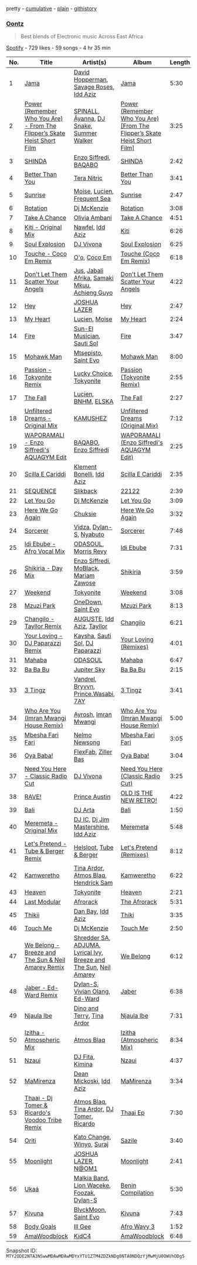 pretty - [cumulative](/playlists/cumulative/37i9dQZF1DWY7SO3HC2gxu.md) - [plain](/playlists/plain/37i9dQZF1DWY7SO3HC2gxu) - [githistory](https://github.githistory.xyz/mackorone/spotify-playlist-archive/blob/main/playlists/plain/37i9dQZF1DWY7SO3HC2gxu)

### [Oontz](https://open.spotify.com/playlist/37i9dQZF1DWY7SO3HC2gxu)

> Best blends of Electronic music Across East Africa

[Spotify](https://open.spotify.com/user/spotify) - 729 likes - 59 songs - 4 hr 35 min

| No. | Title | Artist(s) | Album | Length |
|---|---|---|---|---|
| 1 | [Jama](https://open.spotify.com/track/4p1ypYoh4DugiJjBBJhnym) | [David Hopperman](https://open.spotify.com/artist/0VAX7m33WhAKE1Q5b8Mq7q), [Savage Roses](https://open.spotify.com/artist/0K7YbgQP1R1qPt3ZMXxzcl), [Idd Aziz](https://open.spotify.com/artist/0LC3HTEh3afI3UfpmSdShk) | [Jama](https://open.spotify.com/album/4sAc7tRe15p3J3VV4Uu77A) | 5:30 |
| 2 | [Power \(Remember Who You Are\) \- From The Flipper’s Skate Heist Short Film](https://open.spotify.com/track/7vQYsdVQMbB8d8DSxtHSgr) | [SPINALL](https://open.spotify.com/artist/2NtQA3PY9chI8l65ejZLTP), [Äyanna](https://open.spotify.com/artist/61SZdJffkiHvhHX2nnkymD), [DJ Snake](https://open.spotify.com/artist/540vIaP2JwjQb9dm3aArA4), [Summer Walker](https://open.spotify.com/artist/57LYzLEk2LcFghVwuWbcuS) | [Power \(Remember Who You Are\) \[From The Flipper’s Skate Heist Short Film\]](https://open.spotify.com/album/0U8rhl69WPOU67DqFhjPaq) | 3:25 |
| 3 | [SHINDA](https://open.spotify.com/track/7y2KJOf3eHan2PezVrj3iU) | [Enzo Siffredi](https://open.spotify.com/artist/4mWiqSdiAvk8ztbk310uVQ), [BAQABO](https://open.spotify.com/artist/2SxLNgtH8TxZFuxugFfycn) | [SHINDA](https://open.spotify.com/album/7MU0MfGCMgISf4NOkloTro) | 2:42 |
| 4 | [Better Than You](https://open.spotify.com/track/2Me17iXbyoNrTt6DY11RhD) | [Tera Nitric](https://open.spotify.com/artist/2MWRCiYFXzeuFwWAmASsyi) | [Better Than You](https://open.spotify.com/album/6u1pOlol3DFCjcDBMqSimE) | 3:41 |
| 5 | [Sunrise](https://open.spotify.com/track/1BEKaR7CJZTw0Yv4e845jc) | [Moise](https://open.spotify.com/artist/1QMWPzIxcd1bLmuOyM6XM1), [Lucien](https://open.spotify.com/artist/5qmHB3aI1CfoYudcfOdgod), [Frequent Sea](https://open.spotify.com/artist/0kcn0qQX3hkKvCIPjWmy5a) | [Sunrise](https://open.spotify.com/album/4Geze587DB67GHfSz0WG1B) | 2:47 |
| 6 | [Rotation](https://open.spotify.com/track/28Vb0LHg2szAiFIPbR95uT) | [Dj McKenzie](https://open.spotify.com/artist/7biowjIK645MQ9tsK3OW45) | [Rotation](https://open.spotify.com/album/58MLWbkO1IccpGM6ztDESg) | 3:08 |
| 7 | [Take A Chance](https://open.spotify.com/track/7t56z9S82lwRdqCsArOnZ0) | [Olivia Ambani](https://open.spotify.com/artist/2ZvuDMMGloNFnH6Bhm67jG) | [Take A Chance](https://open.spotify.com/album/5L3ZDYPpWNnxjST6k8pq8O) | 4:51 |
| 8 | [Kiti \- Original Mix](https://open.spotify.com/track/3tXI0KZSLrAGhhU9CUftTZ) | [Nawfel](https://open.spotify.com/artist/6GOC5kFP9ItbuvthbJIZH5), [Idd Aziz](https://open.spotify.com/artist/0LC3HTEh3afI3UfpmSdShk) | [Kiti](https://open.spotify.com/album/0hAFNjxCsakZQUbT4oCMn6) | 6:26 |
| 9 | [Soul Explosion](https://open.spotify.com/track/2SSwhh7RjztAFSeA2S9iQ9) | [DJ Vivona](https://open.spotify.com/artist/2MrGECnmnJ6NsokRk4QHkz) | [Soul Explosion](https://open.spotify.com/album/49tmF9OnGsQ45l11uf9KCq) | 6:25 |
| 10 | [Touche \- Coco Em Remix](https://open.spotify.com/track/4p8OE6lz0v0E22ZeLmFnaC) | [O'o](https://open.spotify.com/artist/1DtsFylHx6XtgBVITFouan), [Coco Em](https://open.spotify.com/artist/3FahF8OhHNaw7OJRfEPy9x) | [Touche \(Coco Em Remix\)](https://open.spotify.com/album/6MZvMtngHxy9DbatIghC2w) | 6:18 |
| 11 | [Don't Let Them Scatter Your Angels](https://open.spotify.com/track/750gJj34fEhpcoKw5FY9iG) | [Jus](https://open.spotify.com/artist/2WKwwGJ7L0RN5xNV3ljhkq), [Jabali Afrika](https://open.spotify.com/artist/5qF9WAxB1C3SxPdE1xp0wC), [Samaki Mkuu](https://open.spotify.com/artist/6DUSQDYQbsaKtEISmpWIou), [Achieng Guyo](https://open.spotify.com/artist/1KUhMhMHoNksFpM9L5zrRv) | [Don't Let Them Scatter Your Angels](https://open.spotify.com/album/2C9TLDQAXf9uPvwE8t1UEf) | 4:22 |
| 12 | [Hey](https://open.spotify.com/track/5xUqCEP8fRDq1EBJb5IJC6) | [JOSHUA LAZER](https://open.spotify.com/artist/2CtZZgLqDy4tgYKMLHdpO0) | [Hey](https://open.spotify.com/album/6NDwf4CASUqLMn55RoslsR) | 2:47 |
| 13 | [My Heart](https://open.spotify.com/track/5vJoZemSLeeUhRjgB2Tz8w) | [Lucien](https://open.spotify.com/artist/5qmHB3aI1CfoYudcfOdgod), [Moise](https://open.spotify.com/artist/1QMWPzIxcd1bLmuOyM6XM1) | [My Heart](https://open.spotify.com/album/5YVh5IwF22UwnE6sQ6qv9x) | 2:24 |
| 14 | [Fire](https://open.spotify.com/track/4ubZszrzbW32EIfQlfwBgW) | [Sun\-El Musician](https://open.spotify.com/artist/0W8WpLB5WoXLgiA193LXk6), [Sauti Sol](https://open.spotify.com/artist/4Rj9lQm9oSiMlirgpsM6eo) | [Fire](https://open.spotify.com/album/4X68mxc76NPAd7Bch56JWl) | 3:47 |
| 15 | [Mohawk Man](https://open.spotify.com/track/3E0T81r9gsMNNdX4BKSRM5) | [Mtsepisto](https://open.spotify.com/artist/7GKJKoCggjyP6C6xclndbF), [Saint Evo](https://open.spotify.com/artist/08dNTAMCiCM61JnSslHFCE) | [Mohawk Man](https://open.spotify.com/album/6qsPYcaf7KJNgZ4Lk7KldH) | 8:00 |
| 16 | [Passion \- Tokyonite Remix](https://open.spotify.com/track/2KxImqKfhMcmu3AubQtRVy) | [Lucky Choice](https://open.spotify.com/artist/0q401hK4OVTMci3jNf3zf3), [Tokyonite](https://open.spotify.com/artist/5WttUzDUxd2UC83jyglcBb) | [Passion \(Tokyonite Remix\)](https://open.spotify.com/album/5QqtBAqsayKVECAwUeBaUT) | 2:55 |
| 17 | [The Fall](https://open.spotify.com/track/0VKmRGnrho53kJpvW5DJHO) | [Lucien](https://open.spotify.com/artist/5qmHB3aI1CfoYudcfOdgod), [BNHM](https://open.spotify.com/artist/5Dbey2rYHmx0fZWywHiO2N), [ELSKA](https://open.spotify.com/artist/19GrDxe2EKSgGiYmztcHha) | [The Fall](https://open.spotify.com/album/51iGkp2i5zQCPXsVYZoh0w) | 2:27 |
| 18 | [Unfiltered Dreams \- Original Mix](https://open.spotify.com/track/1mjYCKeyze5EgW4OGnkphm) | [KAMUSHEZ](https://open.spotify.com/artist/45IuInsqovfU1Xg1a5YZdS) | [Unfiltered Dreams \(Original Mix\)](https://open.spotify.com/album/3VkM6kZHzAkKV7WzWSyiHa) | 7:12 |
| 19 | [WAPORAMALI \- Enzo Siffredi's AQUAGYM Edit](https://open.spotify.com/track/4Bz4Bxk53QDuxvWoHViMjW) | [BAQABO](https://open.spotify.com/artist/2SxLNgtH8TxZFuxugFfycn), [Enzo Siffredi](https://open.spotify.com/artist/4mWiqSdiAvk8ztbk310uVQ) | [WAPORAMALI \(Enzo Siffredi's AQUAGYM Edit\)](https://open.spotify.com/album/3RQSnPp5zenN2ZMQjJZQno) | 2:25 |
| 20 | [Scilla E Cariddi](https://open.spotify.com/track/6wPqdQuxXZy6XY8FIaKzR6) | [Klement Bonelli](https://open.spotify.com/artist/1LK1ywbyRrajPZgW6IbcR8), [Idd Aziz](https://open.spotify.com/artist/0LC3HTEh3afI3UfpmSdShk) | [Scilla E Cariddi](https://open.spotify.com/album/0CJqDxzR5S4c7TIQ8aPrdh) | 2:35 |
| 21 | [SEQUENCE](https://open.spotify.com/track/3352NJ15FsCKvBfKKpUEyz) | [Slikback](https://open.spotify.com/artist/0NwRAG9DawUqqgur9925fA) | [22122](https://open.spotify.com/album/0mEMOUGU3MA2epy6Xk38Ai) | 2:39 |
| 22 | [Let You Go](https://open.spotify.com/track/40Gm65yAOslqngyo6D5zx2) | [Dj McKenzie](https://open.spotify.com/artist/7biowjIK645MQ9tsK3OW45) | [Let You Go](https://open.spotify.com/album/0T994555ifp7stu6IRkqlW) | 3:09 |
| 23 | [Here We Go Again](https://open.spotify.com/track/1RHki0uvD1y8QiiDDKqKm1) | [Chuksie](https://open.spotify.com/artist/323SE5PFfnWu57IFUofLi9) | [Here We Go Again](https://open.spotify.com/album/38ewlb4hO1sdZ11K5oavPb) | 3:32 |
| 24 | [Sorcerer](https://open.spotify.com/track/6EPUiKgSM3ZWmyUeN5TqcG) | [Vidza](https://open.spotify.com/artist/0AZXckUQ7wQXhFeueG0Vsu), [Dylan\-S](https://open.spotify.com/artist/176vNYtXl88Q9b3N683c6O), [Nyabuto](https://open.spotify.com/artist/50v6rP52M84WFXkxCe8x6L) | [Sorcerer](https://open.spotify.com/album/2LaZMF6OYW3equPfzABpXt) | 7:48 |
| 25 | [Idi Ebube \- Afro Vocal Mix](https://open.spotify.com/track/0XdZvB7vHZu2XTNtwCEXwJ) | [ODASOUL](https://open.spotify.com/artist/2ow3ArrKeVgP3MhDtWOnjo), [Morris Revy](https://open.spotify.com/artist/0rUXMRIDIpyGKuIgHVNmIv) | [Idi Ebube](https://open.spotify.com/album/0u1qFOYm1O7JSk589nl8om) | 7:31 |
| 26 | [Shikiria \- Day Mix](https://open.spotify.com/track/5tNmUCoZuBY4z2oPxENNHJ) | [Enzo Siffredi](https://open.spotify.com/artist/4mWiqSdiAvk8ztbk310uVQ), [MoBlack](https://open.spotify.com/artist/6Je4hal6B5wiRd46aeswrs), [Mariam Zawose](https://open.spotify.com/artist/7z9Tgvj2vNKDsV8sfGOa25) | [Shikiria](https://open.spotify.com/album/4bHQ6jMonRkCgfuVPrdQk5) | 3:59 |
| 27 | [Weekend](https://open.spotify.com/track/47VSYynhzx6dHmBIys0xyy) | [Tokyonite](https://open.spotify.com/artist/5WttUzDUxd2UC83jyglcBb) | [Weekend](https://open.spotify.com/album/1WK9426nZZXbgZ9twFauko) | 3:08 |
| 28 | [Mzuzi Park](https://open.spotify.com/track/1CtmlLBB4dAzTdBXNAt4d2) | [OneDown](https://open.spotify.com/artist/0KPKANr8Lag2AzWfHYGdj0), [Saint Evo](https://open.spotify.com/artist/08dNTAMCiCM61JnSslHFCE) | [Mzuzi Park](https://open.spotify.com/album/7HyH6hOrjSFGTsg9Y4CeH6) | 8:13 |
| 29 | [Changilo \- Tayllor Remix](https://open.spotify.com/track/281TWPHivsxPPg1nL4HTn5) | [AUGUSTE](https://open.spotify.com/artist/4iS5S3n4kI5QvnYV2dNziq), [Idd Aziz](https://open.spotify.com/artist/0LC3HTEh3afI3UfpmSdShk), [Tayllor](https://open.spotify.com/artist/0Z4yZfeuvWVBh1U6vNeYbD) | [Changilo](https://open.spotify.com/album/0Pv3aIvB9sth1JSag2zWrx) | 6:21 |
| 30 | [Your Loving \- DJ Paparazzi Remix](https://open.spotify.com/track/1ReZvOFm70OYQz3TNp2R0r) | [Kaysha](https://open.spotify.com/artist/2DBaDAcrh5sf17yR1qbnsy), [Sauti Sol](https://open.spotify.com/artist/4Rj9lQm9oSiMlirgpsM6eo), [DJ Paparazzi](https://open.spotify.com/artist/6Z4MjOERzDvcj6cS9MzE8s) | [Your Loving \(Remixes\)](https://open.spotify.com/album/2obQSSgoW5F82YSZ6EcLd8) | 4:01 |
| 31 | [Mahaba](https://open.spotify.com/track/5Nk6J6i8aA7kno0hhtCMCB) | [ODASOUL](https://open.spotify.com/artist/2ow3ArrKeVgP3MhDtWOnjo) | [Mahaba](https://open.spotify.com/album/2Ok1ptSfkGhzmIavtvY4p4) | 6:47 |
| 32 | [Ba Ba Bu](https://open.spotify.com/track/7AYAxhYXMLQQUjnFMDFWjm) | [Jupiter Sky](https://open.spotify.com/artist/3IrrIr36E38ozdtqZUlGLX) | [Ba Ba Bu](https://open.spotify.com/album/4DQ1LODQJ01AVqtI0jFq8l) | 2:15 |
| 33 | [3 Tingz](https://open.spotify.com/track/1d4KRceZZhzweBscFL2NsU) | [Vandrel](https://open.spotify.com/artist/6nYKLho6i0KRNEEqffoJfv), [Bryvvn](https://open.spotify.com/artist/1YcGi2JIfTzbotFBDiysfS), [Prince.Wasabi](https://open.spotify.com/artist/2Gaxo8kmFvgNJvNmg6ZsGH), [7AY](https://open.spotify.com/artist/3MiRH0LK3bcno7nZa6QtLm) | [3 Tingz](https://open.spotify.com/album/0Evq35s64fjfGM4pLL0Xw8) | 3:41 |
| 34 | [Who Are You \(Imran Mwangi House Remix\)](https://open.spotify.com/track/6sLPX0Q4GdazVifDwhcu49) | [Ayrosh](https://open.spotify.com/artist/4YrVetGQMUK3WKhRcqC7zH), [Imran Mwangi](https://open.spotify.com/artist/1QScCx9tjYCQux14NpPjmn) | [Who Are You \(Imran Mwangi House Remix\)](https://open.spotify.com/album/4aFCYdSzyEJ3u52iADPzkj) | 5:00 |
| 35 | [Mbesha Fari Fari](https://open.spotify.com/track/7eJCWj0y3C1zOYtC9MJjts) | [Nelmo Newsong](https://open.spotify.com/artist/0jQAdAzjIh6BrZEShGb95v) | [Mbesha Fari Fari](https://open.spotify.com/album/5w052vFIxbeK6F2P4DGyuY) | 3:05 |
| 36 | [Oya Baba!](https://open.spotify.com/track/3mXVxman5bPyqOrpkf9AgR) | [FlexFab](https://open.spotify.com/artist/78ifuSLD6NKnSELpJiuQCf), [Ziller Bas](https://open.spotify.com/artist/7egikbEShB41Y4iozId8PO) | [Oya Baba!](https://open.spotify.com/album/1UdHeOYythOqEGGb5ILdO9) | 3:04 |
| 37 | [Need You Here \- Classic Radio Cut](https://open.spotify.com/track/2k59VYohDddyeVXdvTb5lw) | [DJ Vivona](https://open.spotify.com/artist/2MrGECnmnJ6NsokRk4QHkz) | [Need You Here \(Classic Radio Cut\)](https://open.spotify.com/album/1UI4n5553dSQo8buWlIlgH) | 3:25 |
| 38 | [RAVE!](https://open.spotify.com/track/46Auuz13lrIqIxK3yQFrSy) | [Prince Austin](https://open.spotify.com/artist/7xr5r3NhrHO07UlZR1eD81) | [OLD IS THE NEW RETRO!](https://open.spotify.com/album/0oF3mVLCLUv85hPhXpi5Uj) | 4:22 |
| 39 | [Bali](https://open.spotify.com/track/1cCCf8NobUwsf3t9frvVYY) | [DJ Arta](https://open.spotify.com/artist/5LoietQuQuzNohwfgAZj21) | [Bali](https://open.spotify.com/album/6X3DH5J53a5cjpjJXNse0i) | 1:50 |
| 40 | [Meremeta \- Original Mix](https://open.spotify.com/track/1RtNC1Fzwk82d0agNBbxu5) | [DJ IC](https://open.spotify.com/artist/5m0mPka5wvWns733bGWIHz), [Dj Jim Mastershine](https://open.spotify.com/artist/63xZCjmz39rg3enEgZ5A6u), [Idd Aziz](https://open.spotify.com/artist/0LC3HTEh3afI3UfpmSdShk) | [Meremeta](https://open.spotify.com/album/4kF0kWybn8DTeASl6Dt27G) | 5:48 |
| 41 | [Let's Pretend \- Tube & Berger Remix](https://open.spotify.com/track/6jJPEJMMbtAubg5ro9b6QV) | [Helsloot](https://open.spotify.com/artist/6dC41opH96WjFwWhhAxBsS), [Tube & Berger](https://open.spotify.com/artist/32wcuqRxZuBY5HbH1bWa8h) | [Let's Pretend \(Remixes\)](https://open.spotify.com/album/7uV160vuTXhZ1PZr2Oa95l) | 8:12 |
| 42 | [Kamweretho](https://open.spotify.com/track/6NozWuL6Hclo1rPq66Ndbt) | [Tina Ardor](https://open.spotify.com/artist/6PfUzWVHGENDyfBVEYNIZD), [Atmos Blaq](https://open.spotify.com/artist/1cwvUNi7IRMN3zisgyKTzM), [Hendrick Sam](https://open.spotify.com/artist/3JCq2a0rntSwS9gtnhfNO9) | [Kamweretho](https://open.spotify.com/album/1yV5WlSsJQGBnFynhpNG4i) | 6:22 |
| 43 | [Heaven](https://open.spotify.com/track/6ydvKfFKCvCHOaSPHIFzGP) | [Tokyonite](https://open.spotify.com/artist/5WttUzDUxd2UC83jyglcBb) | [Heaven](https://open.spotify.com/album/0ilQwixUIIWzz1iJzgI1SB) | 2:21 |
| 44 | [Last Modular](https://open.spotify.com/track/5O9Vh2gpZttbPjhC3Y8qyH) | [Afrorack](https://open.spotify.com/artist/3pKiRvMjWOAkLWLeNq0XPU) | [The Afrorack](https://open.spotify.com/album/4ZpfDwkIXqBWT0B1aZBdtA) | 5:31 |
| 45 | [Thikii](https://open.spotify.com/track/5bjSIkDCPuJY10GDdh2uJT) | [Dan Bay](https://open.spotify.com/artist/1E9ev9hZVmtmeFkS3ZAyyw), [Idd Aziz](https://open.spotify.com/artist/0LC3HTEh3afI3UfpmSdShk) | [Thiki](https://open.spotify.com/album/4HZKhzmGqCMk55C3kvDpuV) | 3:35 |
| 46 | [Touch Me](https://open.spotify.com/track/0OZO70ieDFWmwejTbWaI3s) | [Dj McKenzie](https://open.spotify.com/artist/7biowjIK645MQ9tsK3OW45) | [Touch Me](https://open.spotify.com/album/5Avjdn02AtLpS7O3azZ3hR) | 2:50 |
| 47 | [We Belong \- Breeze and The Sun & Neil Amarey Remix](https://open.spotify.com/track/0AZY6dQC8KDdTHReXHzeEm) | [Shredder SA](https://open.spotify.com/artist/6hBPDqbndpJwIQjTXJRd7h), [ADJUMA](https://open.spotify.com/artist/5BDQAVSa4c1UsvXlmufpio), [Lyrical Ivy](https://open.spotify.com/artist/00gOWMo5dBzdqNDD4Far5L), [Breeze and The Sun](https://open.spotify.com/artist/6cc71VVfi25FC7OzhblV6q), [Neil Amarey](https://open.spotify.com/artist/5zQ05706IGQbarXquNWAuQ) | [We Belong](https://open.spotify.com/album/0Fnrgyr4rw6oYyrsJMLZO0) | 6:12 |
| 48 | [Jaber \- Ed\-Ward Remix](https://open.spotify.com/track/1NkrKRit8SntjduFYM3Xgp) | [Dylan\-S](https://open.spotify.com/artist/176vNYtXl88Q9b3N683c6O), [Vivian Olang](https://open.spotify.com/artist/6tijV8KQtaL3zuvmapVtJe), [Ed\-Ward](https://open.spotify.com/artist/0KOXMkKRGGmQlle8xYvFLQ) | [Jaber](https://open.spotify.com/album/5PLzdlkgI3Ie4aFEvoNJQP) | 6:38 |
| 49 | [Njaula Ibe](https://open.spotify.com/track/2rLlcbVQ2jsB1VOpWy5n6s) | [Dino and Terry](https://open.spotify.com/artist/4hqAO5iManFwimCILkz47U), [Tina Ardor](https://open.spotify.com/artist/6PfUzWVHGENDyfBVEYNIZD) | [Njaula Ibe](https://open.spotify.com/album/7F5UexBPN27lepE3dPNiPw) | 7:31 |
| 50 | [Izitha \- Atmospheric Mix](https://open.spotify.com/track/5U2veelF6LA2qDIJSoCEyG) | [Atmos Blaq](https://open.spotify.com/artist/1cwvUNi7IRMN3zisgyKTzM) | [Izitha \(Atmospheric Mix\)](https://open.spotify.com/album/4znAMAvgZt1F1tKNUloEMX) | 8:34 |
| 51 | [Nzaui](https://open.spotify.com/track/1gVvEiFHMWlG6XJxRmVVz3) | [DJ Fita](https://open.spotify.com/artist/3JZjnPldr5tbimjkX4kz49), [Kimina](https://open.spotify.com/artist/0uvY69V1mp1IgYgq8LvZXq) | [Nzaui](https://open.spotify.com/album/1Wt7M1tUJBg9ODXHi3OSoG) | 4:37 |
| 52 | [MaMirenza](https://open.spotify.com/track/7j2hOS24pyOMXdeOEX26TA) | [Dean Mickoski](https://open.spotify.com/artist/51HLurY6ZdJtatIdyeOrBI), [Idd Aziz](https://open.spotify.com/artist/0LC3HTEh3afI3UfpmSdShk) | [MaMirenza](https://open.spotify.com/album/6EhldcthsK2HUqwSZMGm97) | 3:34 |
| 53 | [Thaai \- Dj Tomer & Ricardo's Voodoo Tribe Remix](https://open.spotify.com/track/5ILQd8soax1ekqFfv9Psrj) | [Atmos Blaq](https://open.spotify.com/artist/1cwvUNi7IRMN3zisgyKTzM), [Tina Ardor](https://open.spotify.com/artist/6PfUzWVHGENDyfBVEYNIZD), [DJ Tomer](https://open.spotify.com/artist/0hpl6679CBWX360qBPGIVj), [Ricardo](https://open.spotify.com/artist/1QFkERAzKnyz7FUo6GmlYL) | [Thaai Ep](https://open.spotify.com/album/00KkvpgOlPf8TZZVbsagm5) | 7:30 |
| 54 | [Oriti](https://open.spotify.com/track/6FW8sVbEWMMXcRqw2Q2fKL) | [Kato Change](https://open.spotify.com/artist/3Day7hRDsVXE8uRBCpR2z5), [Winyo](https://open.spotify.com/artist/0xYZnLkJHs6y9Ts7Yq2C1C), [Suraj](https://open.spotify.com/artist/2ARJ6ydBtv95xyrmkRUhql) | [Sazile](https://open.spotify.com/album/70p6iWxnxROz7H3trDjL8y) | 3:40 |
| 55 | [Moonlight](https://open.spotify.com/track/6rrATKJB6UFjwK3CGvoRqK) | [JOSHUA LAZER](https://open.spotify.com/artist/2CtZZgLqDy4tgYKMLHdpO0), [N@OM1](https://open.spotify.com/artist/1mCXXd6kgTl6zLQ20KRFn8) | [Moonlight](https://open.spotify.com/album/1oGWt4uKWXHx6kR9gQPLB1) | 2:41 |
| 56 | [Ukaá](https://open.spotify.com/track/3bpXqUTAXGFQkB7SNRGREn) | [Malkia Band](https://open.spotify.com/artist/7uHxoj3eSpn188ae9ccDIK), [Lion Waceke](https://open.spotify.com/artist/6c5jco2SplZkQH5dYcNdoy), [Foozak](https://open.spotify.com/artist/6bVBQCuQEyT0vgyycuRA4I), [Dylan\-S](https://open.spotify.com/artist/176vNYtXl88Q9b3N683c6O) | [Benin Compilation](https://open.spotify.com/album/67P4TVWjRCCaqh6kd91A6P) | 5:30 |
| 57 | [Kivuna](https://open.spotify.com/track/3XpQVMKhYmwWjoGt2FnpLs) | [BlvckMoon](https://open.spotify.com/artist/4J4eD0siKaZRlyIRZ48Den), [Saint Evo](https://open.spotify.com/artist/08dNTAMCiCM61JnSslHFCE) | [Kivuna](https://open.spotify.com/album/7u1wlB6W9kjTdb64OsQAzI) | 7:43 |
| 58 | [Body Goals](https://open.spotify.com/track/7pBahgD8wtjGZlM2Rvrs9F) | [Ill Gee](https://open.spotify.com/artist/3bsKojJ5YjloiR72zszfmW) | [Afro Wavy 3](https://open.spotify.com/album/3tSZmXQRV9WhsDaUDedfoQ) | 1:52 |
| 59 | [AmaWoodblock](https://open.spotify.com/track/4a0Fs2VJZczKlqe7chCDr7) | [KidC4](https://open.spotify.com/artist/2BJPLxKC99mCuUCgDOf8hP) | [AmaWoodblock](https://open.spotify.com/album/6P0PdnICMXt6QtjXYozV83) | 6:48 |

Snapshot ID: `MTY2ODE2NTA3NSwwMDAwMDAwMDYxYTU1ZTM4ZDZkNDg0NTA0NDQzYjMwMjU0OWVhODg5`
